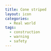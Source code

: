 ```yaml
---
title: Cone striped
layout: icon
categories:
  - Real world
tags:
  - construction
  - warning
  - safety
---
```

